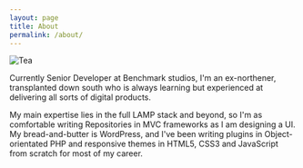```yaml
---
layout: page
title: About
permalink: /about/
---
```


![Tea](http://distilleryimage10.ak.instagram.com/800fac96acfa11e38f1a125ddbfa3836_8.jpg)

Currently Senior Developer at Benchmark studios, I'm an ex-northener, transplanted down south who is always learning but experienced at delivering all sorts of digital products.

My main expertise lies in the full LAMP stack and beyond, so I'm as comfortable writing Repositories in MVC frameworks as I am designing a UI. My bread-and-butter is WordPress, and I've been writing plugins in Object-orientated PHP and responsive themes in HTML5, CSS3 and JavaScript from scratch for most of my career.
